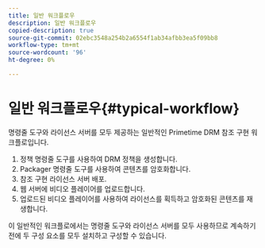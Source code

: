 ```yaml
---
title: 일반 워크플로우
description: 일반 워크플로우
copied-description: true
source-git-commit: 02ebc3548a254b2a6554f1ab34afbb3ea5f09bb8
workflow-type: tm+mt
source-wordcount: '96'
ht-degree: 0%

---
```


# 일반 워크플로우{#typical-workflow}

명령줄 도구와 라이선스 서버를 모두 제공하는 일반적인 Primetime DRM 참조 구현 워크플로입니다.

1. 정책 명령줄 도구를 사용하여 DRM 정책을 생성합니다.
1. Packager 명령줄 도구를 사용하여 콘텐츠를 암호화합니다.
1. 참조 구현 라이선스 서버 배포.
1. 웹 서버에 비디오 플레이어를 업로드합니다.
1. 업로드된 비디오 플레이어를 사용하여 라이선스를 획득하고 암호화된 콘텐츠를 재생합니다.

이 일반적인 워크플로에서는 명령줄 도구와 라이선스 서버를 모두 사용하므로 계속하기 전에 두 구성 요소를 모두 설치하고 구성할 수 있습니다.
